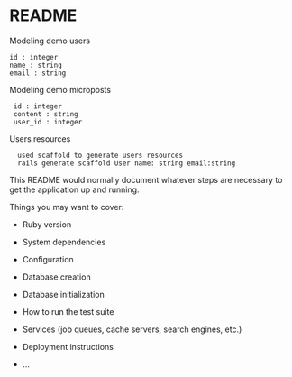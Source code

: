 # README

Modeling  demo users
  
    id : integer
    name : string
    email : string

Modeling  demo microposts
    
     id : integer
     content : string
     user_id : integer

Users resources
     
      used scaffold to generate users resources
      rails generate scaffold User name: string email:string




This README would normally document whatever steps are necessary to get the
application up and running.

Things you may want to cover:

* Ruby version

* System dependencies

* Configuration

* Database creation

* Database initialization

* How to run the test suite

* Services (job queues, cache servers, search engines, etc.)

* Deployment instructions

* ...
